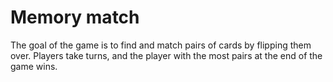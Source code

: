 # Memory match
 The goal of the game is to find and match pairs of cards by flipping them over. Players take turns, and the player with the most pairs at the end of the game wins.
